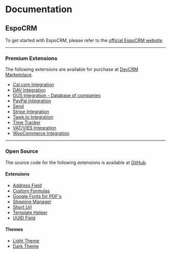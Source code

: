 # Documentation

## EspoCRM

To get started with EspoCRM, please refer to the [official EspoCRM website](https://www.espocrm.com/download/).

---

### Premium Extensions

The following extensions are available for purchase at [DevCRM Marketplace](https://devcrm.it/marketplace/).

- [Cal.com Integration](./extensions/calcom.md)
- [DAV Integration](./extensions/dav/index.md)
- [GUS Integration - Database of companies](./extensions/gus/index.md)
- [PayPal Integration](./extensions/paypal/index.md)
- [Send](./extensions/send.md)
- [Stripe Integration](./extensions/stripe/index.md)
- [Tawk.to Integration](./extensions/tawk/index.md)
- [Time Tracker](./extensions/time-tracker/index.md)
- [VAT/VIES Integration](./extensions/vies/index.md)
- [WooCommerce Integration](./extensions/woocommerce/index.md)

---

### Open Source

The source code for the following extensions is available at [GitHub](https://github.com/dubas-pro).

#### Extensions

- [Address Field](./extensions/address.md)
- [Custom Formulas](./extensions/custom-formulas.md)
- [Google Fonts for PDF's](./extensions/google-fonts.md)
- [Shipping Manager](./extensions/shipping-manager/index.md)
- [Short Url](./extensions/short-url.md)
- [Template Helper](./extensions/template-helper.md)
- [UUID Field](./extensions/uuid.md)

#### Themes

- [Light Theme](./extensions/themes/light.md)
- [Dark Theme](./extensions/themes/light.md)
